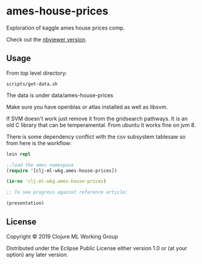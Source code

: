 # ames-house-prices

Exploration of kaggle ames house prices comp.

Check out the [nbviewer version](https://nbviewer.jupyter.org/github/cnuernber/ames-house-prices/blob/acb961538e9b1cbbef8fb1733ecdd4b0012ffd89/ames-housing-prices-clojure.ipynb).

## Usage

From top level directory:
```
scripts/get-data.sh
```

The data is under data/ames-house-prices


Make sure you have openblas or atlas installed as well as libsvm.

If SVM doesn't work just remove it from the gridsearch pathways.  It is an old C
library that can be temperamental.  From ubuntu it works fine on jvm 8.


There is some dependency conflict with the csv subsystem tablesaw so from here is the workflow:

```clojure
lein repl

;;load the ames namespace
(require '[clj-ml-wkg.ames-house-prices])

(in-ns 'clj-ml-wkg.ames-house-prices)

;; To see progress against reference article: 

(presentation)

```

## License

Copyright © 2019 Clojure ML Working Group

Distributed under the Eclipse Public License either version 1.0 or (at
your option) any later version.

